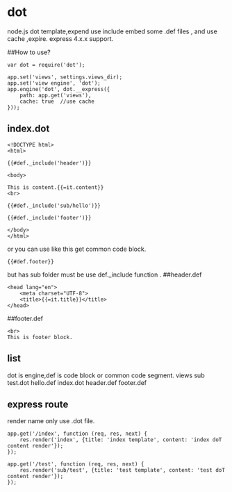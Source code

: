 # dot
node.js dot template,expend use include embed some .def files , and use cache ,expire. express 4.x.x support.

##How to use?

    var dot = require('dot');
    
    app.set('views', settings.views_dir);      
    app.set('view engine', 'dot');      
    app.engine('dot', dot.__express({  
        path: app.get('views'),  
        cache: true  //use cache
    })); 
    
    
## index.dot
    <!DOCTYPE html>
    <html>

    {{#def._include('header')}}

    <body>

    This is content.{{=it.content}}
    <br>

    {{#def._include('sub/hello')}}

    {{#def._include('footer')}}

    </body>
    </html>

or you can use like this get common code block.

    {{#def.footer}}

but has sub folder must be use def._include function .
##header.def

    <head lang="en">
        <meta charset="UTF-8">
        <title>{{=it.title}}</title>
    </head>
    
##footer.def
    
    <br>
    This is footer block.
    
## list
dot is engine,def is code block or common code segment.
    views
        sub
            test.dot
            hello.def
        index.dot
        header.def
        footer.def


## express route
render name only use .dot file.
    
    app.get('/index', function (req, res, next) {
        res.render('index', {title: 'index template', content: 'index doT content render'});
    });
    
    app.get('/test', function (req, res, next) {
        res.render('sub/test', {title: 'test template', content: 'test doT content render'});
    });
